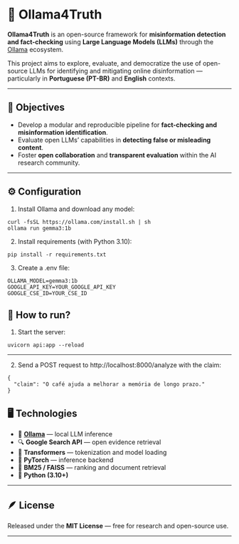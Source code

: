# 🧠 Ollama4Truth

**Ollama4Truth** is an open-source framework for **misinformation detection and fact-checking** using **Large Language Models (LLMs)** through the [Ollama](https://ollama.com) ecosystem.

This project aims to explore, evaluate, and democratize the use of open-source LLMs for identifying and mitigating online disinformation — particularly in **Portuguese (PT-BR)** and **English** contexts.

---

## 🎯 Objectives

- Develop a modular and reproducible pipeline for **fact-checking and misinformation identification**.  
- Evaluate open LLMs’ capabilities in **detecting false or misleading content**.  
- Foster **open collaboration** and **transparent evaluation** within the AI research community.

---

## ⚙️ Configuration

1. Install Ollama and download any model:
````
curl -fsSL https://ollama.com/install.sh | sh
ollama run gemma3:1b
````

2. Install requirements (with Python 3.10):
````
pip install -r requirements.txt
````

3. Create a .env file:
````
OLLAMA_MODEL=gemma3:1b
GOOGLE_API_KEY=YOUR_GOOGLE_API_KEY
GOOGLE_CSE_ID=YOUR_CSE_ID
````

## 🚀 How to run?

1. Start the server:
````
uvicorn api:app --reload
````
---

2. Send a POST request to http://localhost:8000/analyze with the claim:
````
{
  "claim": "O café ajuda a melhorar a memória de longo prazo."
}
````

## 🖥️ Technologies

- 🦙 **[Ollama](https://ollama.com)** — local LLM inference  
- 🔍 **Google Search API** — open evidence retrieval  
- 🤗 **Transformers** — tokenization and model loading  
- 🧮 **PyTorch** — inference backend  
- 📄 **BM25 / FAISS** — ranking and document retrieval  
- 🧰 **Python (3.10+)**

---

## 🪶 License

Released under the **MIT License** — free for research and open-source use.

---

